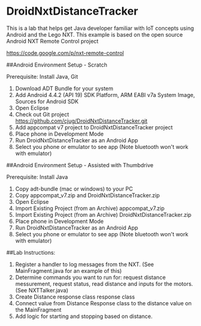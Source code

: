 DroidNxtDistanceTracker
=======================


This is a lab that helps get Java developer familiar with IoT concepts using Android and the Lego NXT.  This example is based on the open source Android NXT Remote Control project


https://code.google.com/p/nxt-remote-control


##Android Environment Setup - Scratch


Prerequisite: Install Java, Git


1. Download ADT Bundle for your system
2. Add Android 4.4.2 (API 19) SDK Platform, ARM EABI v7a System Image, Sources for Android SDK
3. Open Eclipse
4. Check out Git project https://github.com/cjug/DroidNxtDistanceTracker.git
5. Add appcompat v7 project to DroidNxtDistanceTracker project
6. Place phone in Development Mode
7. Run DroidNxtDistanceTracker as an Android App
8. Select you phone or emulator to see app (Note bluetooth won't work with emulator)

##Android Environment Setup - Assisted with Thumbdrive


Prerequisite: Install Java


1. Copy adt-bundle (mac or windows) to your PC
2. Copy appcompat_v7.zip and DroidNxtDistanceTracker.zip
3. Open Eclipse
4. Import Existing Project (from an Archive) appcompat_v7.zip
5. Import Existing Project (from an Archive) DroidNxtDistanceTracker.zip
6. Place phone in Development Mode
7. Run DroidNxtDistanceTracker as an Android App
8. Select you phone or emulator to see app (Note bluetooth won't work with emulator)


##Lab Instructions:


1. Register a handler to log messages from the NXT. (See MainFragment.java for an example of this)
2. Determine commands you want to run for: request distance messurement, request status, read distance and inputs for the motors. (See NXTTalker.java)
3. Create Distance response class response class
4. Connect value from Distance Response class to the distance value on the MainFragment
5. Add logic for starting and stopping based on distance.

